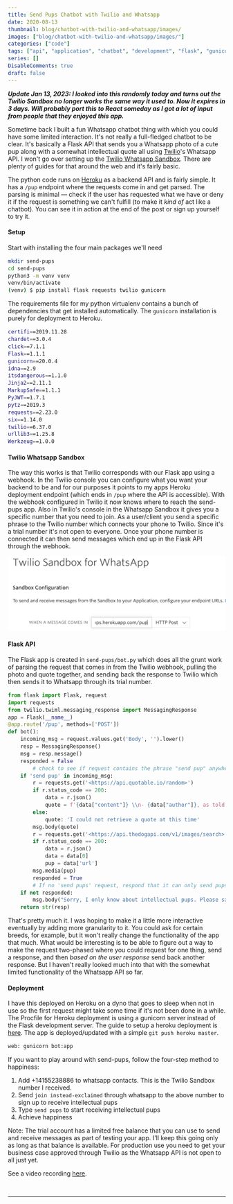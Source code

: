 ```yaml
---
title: Send Pups Chatbot with Twilio and Whatsapp
date: 2020-08-13
thumbnail: blog/chatbot-with-twilio-and-whatsapp/images/
images: ["blog/chatbot-with-twilio-and-whatsapp/images/"]
categories: ["code"]
tags: ["api", "application", "chatbot", "development", "flask", "gunicorn", "heroku", "programming", "python", "python-flask", "rest-api", "tech", "twilio", "twilio-whatsapp", "web-applications"]
series: []
DisableComments: true
draft: false
---
```


_**Update Jan 13, 2023: I looked into this randomly today and turns out the Twilio Sandbox no longer works the same way it used to. Now it expires in 3 days. Will probably port this to React someday as I got a lot of input from people that they enjoyed this app.**_

Sometime back I built a fun Whatsapp chatbot thing with which you could have some limited interaction. It's not really a full-fledged chatbot to be clear. It's basically a Flask API that sends you a Whatsapp photo of a cute pup along with a somewhat intellectual quote all using [Twilio](https://www.twilio.com/)'s Whatsapp API. I won't go over setting up the [Twilio Whatsapp Sandbox](https://www.twilio.com/whatsapp). There are plenty of guides for that around the web and it's fairly basic.

The python code runs on [Heroku](https://www.heroku.com/) as a backend API and is fairly simple. It has a `/pup` endpoint where the requests come in and get parsed. The parsing is minimal — check if the user has requested what we have or deny it if the request is something we can't fulfill (to make it _kind of_ act like a chatbot). You can see it in action at the end of the post or sign up yourself to try it.

#### Setup

Start with installing the four main packages we'll need

```bash
mkdir send-pups
cd send-pups
python3 -m venv venv
venv/bin/activate
(venv) $ pip install flask requests twilio gunicorn
```

The requirements file for my python virtualenv contains a bunch of dependencies that get installed automatically. The `gunicorn` installation is purely for deployment to Heroku.

```bash
certifi==2019.11.28
chardet==3.0.4
click==7.1.1
Flask==1.1.1
gunicorn==20.0.4
idna==2.9
itsdangerous==1.1.0
Jinja2==2.11.1
MarkupSafe==1.1.1
PyJWT==1.7.1
pytz==2019.3
requests==2.23.0
six==1.14.0
twilio==6.37.0
urllib3==1.25.8
Werkzeug==1.0.0
```

#### Twilio Whatsapp Sandbox

The way this works is that Twilio corresponds with our Flask app using a webhook. In the Twilio console you can configure what you want your backend to be and for our purposes it points to my apps Heroku deployment endpoint (which ends in `/pup` where the API is accessible). With the webhook configured in Twilio it now knows where to reach the send-pups app. Also in Twilio's console in the Whatsapp Sandbox it gives you a specific number that you need to join. As a user/client you send a specific phrase to the Twilio number which connects your phone to Twilio. Since it's a trial number it's not open to everyone. Once your phone number is connected it can then send messages which end up in the Flask API through the webhook.

![Twilio console with webhook configured](images/image-1024x350.png)

#### Flask API

The Flask app is created in `send-pups/bot.py` which does all the grunt work of parsing the request that comes in from the Twilio webhook, pulling the photo and quote together, and sending back the response to Twilio which then sends it to Whatsapp through its trial number.

```python
from flask import Flask, request
import requests
from twilio.twiml.messaging_response import MessagingResponse
app = Flask(__name__)
@app.route('/pup', methods=['POST'])
def bot():
    incoming_msg = request.values.get('Body', '').lower()
    resp = MessagingResponse()
    msg = resp.message()
    responded = False
		# check to see if request contains the phrase "send pup" anywhere
    if 'send pup' in incoming_msg:
        r = requests.get('<https://api.quotable.io/random>')
        if r.status_code == 200:
            data = r.json()
            quote = f'{data["content"]} \\n- {data["author"]}, as told to the pup'
        else:
            quote: 'I could not retrieve a quote at this time'
        msg.body(quote)
        r = requests.get('<https://api.thedogapi.com/v1/images/search>')
        if r.status_code == 200:
            data = r.json()
            data = data[0]
            pup = data['url']
        msg.media(pup)
        responded = True
		# If no 'send pups' request, respond that it can only send pups atm
    if not responded:
        msg.body("Sorry, I only know about intellectual pups. Please say \\"send pup\\" if you'd like an intellectual pupper to appear")
    return str(resp)
```

That's pretty much it. I was hoping to make it a little more interactive eventually by adding more granularity to it. You could ask for certain breeds, for example, but it won't really change the functionality of the app that much. What would be interesting is to be able to figure out a way to make the request two-phased where you could request for one thing, send a response, and then _based on the user response_ send back another response. But I haven't really looked much into that with the somewhat limited functionality of the Whatsapp API so far.

#### Deployment

I have this deployed on Heroku on a dyno that goes to sleep when not in use so the first request might take some time if it's not been done in a while. The Procfile for Heroku deployment is using a gunicorn server instead of the Flask development server. The guide to setup a heroku deployment is [here](https://devcenter.heroku.com/articles/getting-started-with-python?singlepage=true). The app is deployed/updated with a simple `git push heroku master`.

```bash
web: gunicorn bot:app
```

If you want to play around with send-pups, follow the four-step method to happiness:

1. Add +14155238886 to whatsapp contacts. This is the Twilio Sandbox number I received.
2. Send `join instead-exclaimed` through whatsapp to the above number to sign up to receive intellectual pups
3. Type `send pups` to start receiving intellectual pups
4. Achieve happiness

Note: The trial account has a limited free balance that you can use to send and receive messages as part of testing your app. I'll keep this going only as long as that balance is available. For production use you need to get your business case approved through Twilio as the Whatsapp API is not open to all just yet.

See a video recording [here](https://photos.app.goo.gl/mHabVm2H1EahHwDN7).

<br>

---